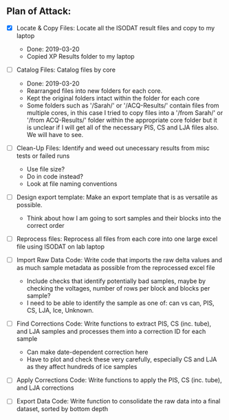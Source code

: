 Plan of Attack:
---------------

- [x] Locate & Copy Files: Locate all the ISODAT result files and copy to my laptop
    - Done: 2019-03-20
    - Copied XP Results folder to my laptop
    
- [ ] Catalog Files: Catalog files by core
    - Done: 2019-03-20
    - Rearranged files into new folders for each core.
    - Kept the original folders intact within the folder for each core
    - Some folders such as '/Sarah/' or '/ACQ-Results/' contain files from multiple cores, in this case I tried to copy files into a '/from Sarah/' or '/from ACQ-Results/' folder within the appropriate core folder but it is unclear if I will get all of the necessary PIS, CS and LJA files also. We will have to see.
    

- [ ] Clean-Up Files: Identify and weed out unecessary results from misc tests or failed runs
    - Use file size?
    - Do in code instead?
    - Look at file naming conventions
    
- [ ] Design export template: Make an export template that is as versatile as possible.
    - Think about how I am going to sort samples and their blocks into the correct order
    
- [ ] Reprocess files: Reprocess all files from each core into one large excel file using ISODAT on lab laptop
        
- [ ] Import Raw Data Code: Write code that imports the raw delta values and as much sample metadata as possible from the reprocessed excel file
    - Include checks that identify potentially bad samples, maybe by checking the voltages, number of rows per block and blocks per sample?
    - I need to be able to identify the sample as one of: can vs can, PIS, CS, LJA, Ice, Unknown.
    
- [ ] Find Corrections Code: Write functions to extract PIS, CS (inc. tube), and LJA samples and processes them into a correction ID for each sample
    - Can make date-dependent correction here
    - Have to plot and check these very carefully, especially CS and LJA as they affect hundreds of ice samples
    
- [ ] Apply Corrections Code: Write functions to apply the PIS, CS (inc. tube), and LJA corrections

- [ ] Export Data Code: Write function to consolidate the raw data into a final dataset, sorted by bottom depth
